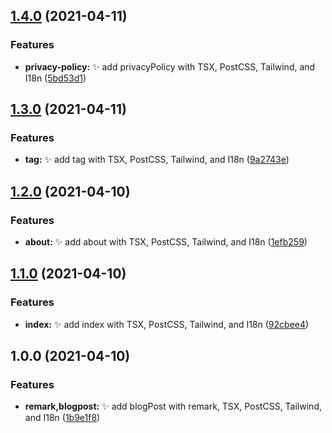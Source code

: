 ## [1.4.0](https://github.com/kuro-kuroite/kuroite/compare/v1.3.0...v1.4.0) (2021-04-11)


### Features

* **privacy-policy:** :sparkles: add privacyPolicy with TSX, PostCSS, Tailwind, and I18n ([5bd53d1](https://github.com/kuro-kuroite/kuroite/commit/5bd53d1979cb229c5b6312120ebd7487640bba5e))

## [1.3.0](https://github.com/kuro-kuroite/kuroite/compare/v1.2.0...v1.3.0) (2021-04-11)


### Features

* **tag:** :sparkles: add tag with TSX, PostCSS, Tailwind, and I18n ([9a2743e](https://github.com/kuro-kuroite/kuroite/commit/9a2743e786a92498bc8c06f181f4893b5403638d))

## [1.2.0](https://github.com/kuro-kuroite/kuroite/compare/v1.1.0...v1.2.0) (2021-04-10)


### Features

* **about:** :sparkles: add about with TSX, PostCSS, Tailwind, and I18n ([1efb259](https://github.com/kuro-kuroite/kuroite/commit/1efb25983a6a462c66178ae71c1ccfab895a750f))

## [1.1.0](https://github.com/kuro-kuroite/kuroite/compare/v1.0.0...v1.1.0) (2021-04-10)


### Features

* **index:** :sparkles: add index with TSX, PostCSS, Tailwind, and I18n ([92cbee4](https://github.com/kuro-kuroite/kuroite/commit/92cbee481b83c6fe9d913c89750679ea0c2cb0fa))

## 1.0.0 (2021-04-10)


### Features

* **remark,blogpost:** :sparkles: add blogPost with remark, TSX, PostCSS, Tailwind, and I18n ([1b9e1f8](https://github.com/kuro-kuroite/kuroite/commit/1b9e1f8935f09792828769dc99cb0fc316a22be0))
